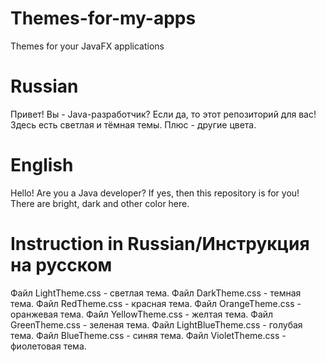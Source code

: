 # Themes-for-my-apps
Themes for your JavaFX applications

# Russian
Привет! Вы - Java-разработчик? Если да, то этот репозиторий для вас! Здесь есть светлая и тёмная темы. Плюс - другие цвета.

# English
Hello! Are you a Java developer? If yes, then this repository is for you! There are bright, dark and other color here.

# Instruction in Russian/Инструкция на русском
Файл LightTheme.css - светлая тема.
Файл DarkTheme.css - темная тема.
Файл RedTheme.css - красная тема.
Файл OrangeTheme.css - оранжевая тема.
Файл YellowTheme.css - желтая тема.
Файл GreenTheme.css - зеленая тема.
Файл LightBlueTheme.css - голубая тема.
Файл BlueTheme.css - синяя тема.
Файл VioletTheme.css - фиолетовая тема.
